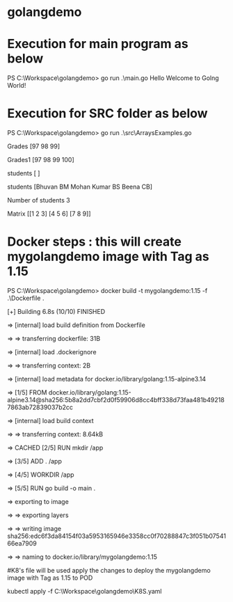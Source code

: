 # golangdemo

# Execution for main program as below 
PS C:\Workspace\golangdemo> go run .\main.go
Hello Welcome to Golng World!

# Execution for SRC folder as below 

PS C:\Workspace\golangdemo> go run .\src\ArraysExamples.go

Grades [97 98 99]

Grades1 [97 98 99 100]

students [  ]

students [Bhuvan BM Mohan Kumar BS Beena CB]

Number of students 3

Matrix [[1 2 3] [4 5 6] [7 8 9]]


# Docker steps : this will create mygolangdemo image with Tag as 1.15

PS C:\Workspace\golangdemo> docker build -t mygolangdemo:1.15 -f .\Dockerfile .

[+] Building 6.8s (10/10) FINISHED

=> [internal] load build definition from Dockerfile

=> => transferring dockerfile: 31B     

=> [internal] load .dockerignore   

=> => transferring context: 2B  

=> [internal] load metadata for docker.io/library/golang:1.15-alpine3.14 

=> [1/5] FROM docker.io/library/golang:1.15-alpine3.14@sha256:5b8a2dd7cbf2d0f59906d8cc4bff338d73faa481b492187863ab72839037b2cc 

=> [internal] load build context  

=> => transferring context: 8.64kB    

=> CACHED [2/5] RUN mkdir /app      

=> [3/5] ADD . /app            

=> [4/5] WORKDIR /app      

=> [5/5] RUN go build -o main .   

=> exporting to image    

=> => exporting layers    

=> => writing image sha256:edc6f3da84154f03a5953165946e3358cc0f70288847c3f051b0754166ea7909 

=> => naming to docker.io/library/mygolangdemo:1.15    


#K8's file will be used apply the changes to deploy the mygolangdemo image with Tag as 1.15 to POD

kubectl apply -f C:\Workspace\golangdemo\K8S.yaml





